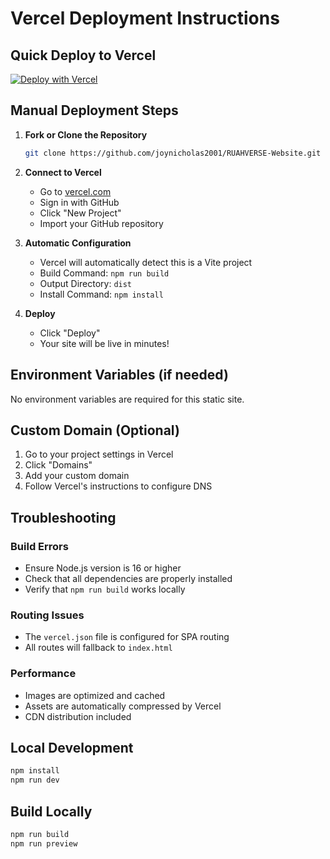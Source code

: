# Vercel Deployment Instructions

## Quick Deploy to Vercel

[![Deploy with Vercel](https://vercel.com/button)](https://vercel.com/new/clone?repository-url=https://github.com/joynicholas2001/RUAHVERSE-Website)

## Manual Deployment Steps

1. **Fork or Clone the Repository**
   ```bash
   git clone https://github.com/joynicholas2001/RUAHVERSE-Website.git
   ```

2. **Connect to Vercel**
   - Go to [vercel.com](https://vercel.com)
   - Sign in with GitHub
   - Click "New Project"
   - Import your GitHub repository

3. **Automatic Configuration**
   - Vercel will automatically detect this is a Vite project
   - Build Command: `npm run build`
   - Output Directory: `dist`
   - Install Command: `npm install`

4. **Deploy**
   - Click "Deploy"
   - Your site will be live in minutes!

## Environment Variables (if needed)
No environment variables are required for this static site.

## Custom Domain (Optional)
1. Go to your project settings in Vercel
2. Click "Domains"
3. Add your custom domain
4. Follow Vercel's instructions to configure DNS

## Troubleshooting

### Build Errors
- Ensure Node.js version is 16 or higher
- Check that all dependencies are properly installed
- Verify that `npm run build` works locally

### Routing Issues
- The `vercel.json` file is configured for SPA routing
- All routes will fallback to `index.html`

### Performance
- Images are optimized and cached
- Assets are automatically compressed by Vercel
- CDN distribution included

## Local Development
```bash
npm install
npm run dev
```

## Build Locally
```bash
npm run build
npm run preview
```